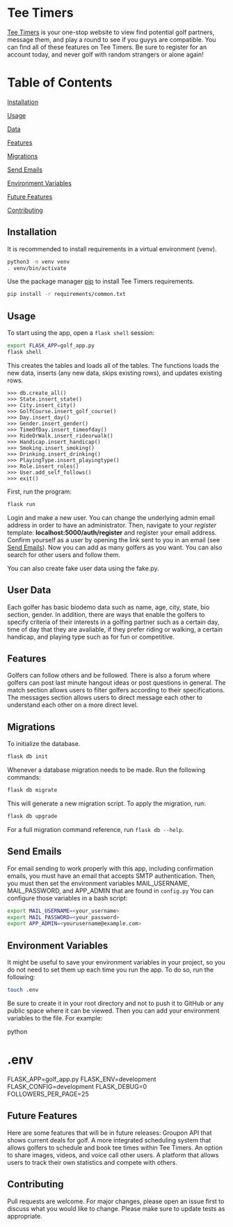 # Tee Timers

[Tee Timers](https://teetimers.herokuapp.com/) is your one-stop website to view find potential golf partners, message them, and play a round to see if you guyys are compatible. You can find all of these features on Tee Timers. Be sure to register for an account today, and never golf with random strangers or alone again!

# Table of Contents
[Installation](#installation)

[Usage](#usage)

[Data](#data)

[Features](#features)

[Migrations](#migrations)

[Send Emails](#send-emails)

[Environment Variables](#environment-variables)

[Future Features](#future-features)

[Contributing](#contributing)




## Installation

It is  recommended to install requirements in a virtual environment (venv).
```bash
python3 -m venv venv
. venv/bin/activate
```
Use the package manager [pip](https://pip.pypa.io/en/stable/) to install Tee Timers requirements.

```bash
pip install -r requirements/common.txt
```

## Usage
To start using the app, open a ```flask shell``` session:
```bash
export FLASK_APP=golf_app.py
flask shell
```

This creates the tables and loads all of the tables. The functions loads the new data, inserts  (any new data, skips existing rows), and updates existing rows. 
```shell
>>> db.create_all()
>>> State.insert_state()
>>> City.insert_city()
>>> GolfCourse.insert_golf_course()
>>> Day.insert_day()
>>> Gender.insert_gender()
>>> TimeOfDay.insert_timeofday()
>>> RideOrWalk.insert_rideorwalk()
>>> Handicap.insert_handicap()
>>> Smoking.insert_smoking()
>>> Drinking.insert_drinking()
>>> PlayingType.insert_playingtype()
>>> Role.insert_roles()
>>> User.add_self_follows()
>>> exit()
```

First, run the program:
```bash
flask run
```
Login and make a new user. You can change the underlying admin email address in order to have an administrator. 
Then, navigate to your *register* template: __localhost:5000/auth/register__ and register your email address. Confirm yourself as a user by opening the link sent to you in an email (see [Send Emails](#send-emails)).
Now you can add as many golfers as you want. You can also search for other users and follow them. 

You can also create fake user data using the fake.py. 

## User Data
Each golfer has basic biodemo data such as name, age, city, state, bio section, gender. In addition, there are ways that enable the golfers to specify criteria of their interests in a golfing partner such as a certain day, time of day that they are avaliable, if they prefer riding or walking, a certain handicap, and playing type such as for fun or competitive.  

## Features
Golfers can follow others and be followed. There is also a forum where golfers can post last minute hangout ideas or post questions in general. The match section allows users to filter golfers according to their specifications. The messages section allows users to direct message each other to understand each other on a more direct level. 

## Migrations
To initialize the database. 
```bash
flask db init
```
Whenever a database migration needs to be made. Run the following commands:
```bash
flask db migrate
```
This will generate a new migration script. To apply the migration, run:
```bash
flask db upgrade
```
For a full migration command reference, run ```flask db --help```.

## Send Emails
For email sending to work properly with this app, including confirmation emails, you must have an email that accepts SMTP authentication. Then, you must then set the environment variables MAIL_USERNAME, MAIL_PASSWORD, and APP_ADMIN that are found in ```config.py```
You can configure those variables in a bash script:
```bash
export MAIL_USERNAME=<your_username>
export MAIL_PASSWORD=<your_password>
export APP_ADMIN=<yourusername@example.com>
```

## Environment Variables
It might be useful to save your environment variables in your project, so you do not need to set them up each time you run the app. To do so, run the following:
```bash
touch .env
```
Be sure to create it in your root directory and not to push it to GitHub or any public space where it can be viewed. Then you can add your environment variables to the file. For example:

python
# .env
FLASK_APP=golf_app.py
FLASK_ENV=development
FLASK_CONFIG=development
FLASK_DEBUG=0
FOLLOWERS_PER_PAGE=25 

## Future Features
Here are some features that will be in future releases:
Groupon API that shows current deals for golf. 
A more integrated scheduling system that allows golfers to schedule and book tee times within Tee Timers.
An option to share images, videos, and voice call other users. 
A platform that allows users to track their own statistics and compete with others. 


## Contributing
Pull requests are welcome. For major changes, please open an issue first to discuss what you would like to change.
Please make sure to update tests as appropriate.
